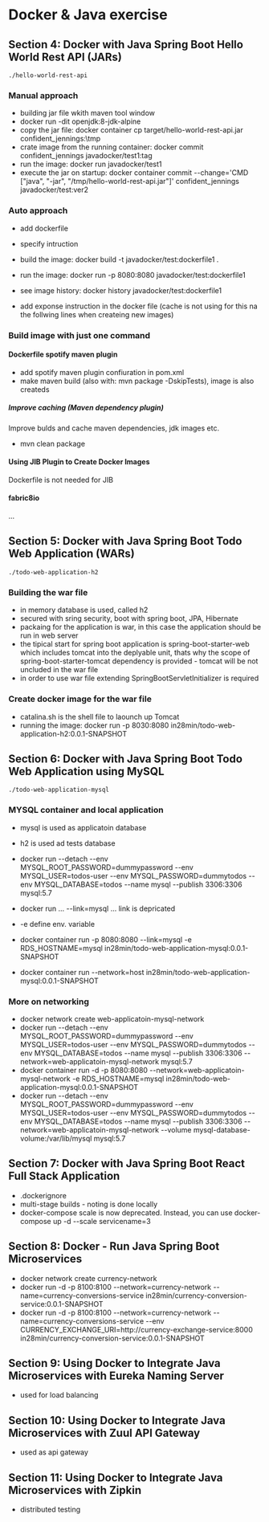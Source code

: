 # Docker & Java exercise


## Section 4: Docker with Java Spring Boot Hello World Rest API (JARs)
```
./hello-world-rest-api
```

### Manual approach
* building jar file wkith maven tool window
* docker run -dit openjdk:8-jdk-alpine
* copy the jar file: docker container cp target/hello-world-rest-api.jar confident_jennings:\tmp
* crate image from the running container: docker commit confident_jennings javadocker/test1:tag
* run the image: docker run javadocker/test1
* execute the jar on startup: docker container commit --change='CMD ["java", "-jar", "/tmp/hello-world-rest-api.jar"]' confident_jennings javadocker/test:ver2

### Auto approach
* add dockerfile
* specify intruction
* build the image: docker build -t javadocker/test:dockerfile1 .
* run the image: docker run -p 8080:8080 javadocker/test:dockerfile1

* see image history: docker history javadocker/test:dockerfile1
* add exponse instruction in the docker file (cache is not using for this na the follwing lines when createing new images)

### Build image with just one command

#### Dockerfile spotify maven plugin
* add spotify maven plugin confiuration in pom.xml
* make maven build (also with: mvn package -DskipTests), image is also createds

##### Improve caching (Maven dependency plugin)
Improve bulds and cache maven dependencies, jdk images etc.
* mvn clean package

#### Using JIB Plugin to Create Docker Images
Dockerfile is not needed for JIB

#### fabric8io
...


## Section 5: Docker with Java Spring Boot Todo Web Application (WARs)
```
./todo-web-application-h2
```

### Building the war file
* in memory database is used, called h2
* secured with sring security, boot with spring boot, JPA, Hibernate
* packaing for the application is war, in this case the application should be run in web server
* the tipical start for spring boot application is spring-boot-starter-web which includes tomcat into the deplyable unit, thats why the scope of spring-boot-starter-tomcat dependency is provided - tomcat will be not uncluded in the war file
* in order to use war file extending SpringBootServletInitializer is required

### Create docker image for the war file
* catalina.sh is the shell file to laounch up Tomcat
* running the image:  docker run -p 8030:8080 in28min/todo-web-application-h2:0.0.1-SNAPSHOT


## Section 6: Docker with Java Spring Boot Todo Web Application using MySQL
```
./todo-web-application-mysql
```

### MYSQL container and local application

* mysql is used as applicatoin database
* h2 is used ad tests database

* docker run --detach --env MYSQL_ROOT_PASSWORD=dummypassword --env MYSQL_USER=todos-user --env MYSQL_PASSWORD=dummytodos --env MYSQL_DATABASE=todos --name mysql --publish 3306:3306 mysql:5.7
* docker run ... --link=mysql ... link is depricated
* -e define env. variable
* docker container run -p 8080:8080 --link=mysql -e RDS_HOSTNAME=mysql in28min/todo-web-application-mysql:0.0.1-SNAPSHOT
* docker container run --network=host  in28min/todo-web-application-mysql:0.0.1-SNAPSHOT

### More on networking

* docker network create web-applicatoin-mysql-network
* docker run --detach --env MYSQL_ROOT_PASSWORD=dummypassword --env MYSQL_USER=todos-user --env MYSQL_PASSWORD=dummytodos --env MYSQL_DATABASE=todos --name mysql --publish 3306:3306 --network=web-applicatoin-mysql-network  mysql:5.7
* docker container run -d -p 8080:8080 --network=web-applicatoin-mysql-network -e RDS_HOSTNAME=mysql in28min/todo-web-application-mysql:0.0.1-SNAPSHOT
* docker run --detach --env MYSQL_ROOT_PASSWORD=dummypassword --env MYSQL_USER=todos-user --env MYSQL_PASSWORD=dummytodos --env MYSQL_DATABASE=todos --name mysql --publish 3306:3306 --network=web-applicatoin-mysql-network --volume mysql-database-volume:/var/lib/mysql  mysql:5.7


## Section 7: Docker with Java Spring Boot React Full Stack Application

* .dockerignore
* multi-stage builds - noting is done locally
* docker-compose scale is now deprecated. Instead, you can use docker-compose up -d --scale servicename=3


## Section 8: Docker - Run Java Spring Boot Microservices

* docker network create currency-network
* docker run -d -p 8100:8100 --network=currency-network --name=currency-conversions-service in28min/currency-conversion-service:0.0.1-SNAPSHOT
* docker run -d -p 8100:8100 --network=currency-network --name=currency-conversions-service --env CURRENCY_EXCHANGE_URI=http://currency-exchange-service:8000 in28min/currency-conversion-service:0.0.1-SNAPSHOT

## Section 9: Using Docker to Integrate Java Microservices with Eureka Naming Server
* used for load balancing

## Section 10: Using Docker to Integrate Java Microservices with Zuul API Gateway
* used as api gateway

## Section 11: Using Docker to Integrate Java Microservices with Zipkin
* distributed testing